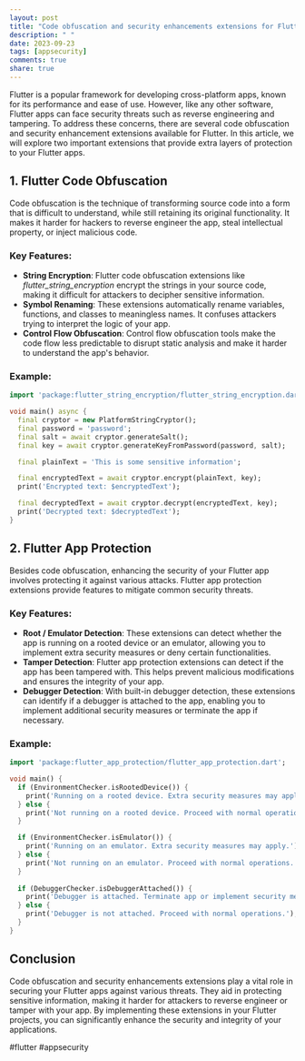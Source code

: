 ```yaml
---
layout: post
title: "Code obfuscation and security enhancements extensions for Flutter"
description: " "
date: 2023-09-23
tags: [appsecurity]
comments: true
share: true
---
```


Flutter is a popular framework for developing cross-platform apps, known for its performance and ease of use. However, like any other software, Flutter apps can face security threats such as reverse engineering and tampering. To address these concerns, there are several code obfuscation and security enhancement extensions available for Flutter. In this article, we will explore two important extensions that provide extra layers of protection to your Flutter apps.

## 1. **Flutter Code Obfuscation**

Code obfuscation is the technique of transforming source code into a form that is difficult to understand, while still retaining its original functionality. It makes it harder for hackers to reverse engineer the app, steal intellectual property, or inject malicious code.

### Key Features:
- **String Encryption**: Flutter code obfuscation extensions like *flutter_string_encryption* encrypt the strings in your source code, making it difficult for attackers to decipher sensitive information.
- **Symbol Renaming**: These extensions automatically rename variables, functions, and classes to meaningless names. It confuses attackers trying to interpret the logic of your app.
- **Control Flow Obfuscation**: Control flow obfuscation tools make the code flow less predictable to disrupt static analysis and make it harder to understand the app's behavior.

### Example:
```dart
import 'package:flutter_string_encryption/flutter_string_encryption.dart';

void main() async {
  final cryptor = new PlatformStringCryptor();
  final password = 'password';
  final salt = await cryptor.generateSalt();
  final key = await cryptor.generateKeyFromPassword(password, salt);

  final plainText = 'This is some sensitive information';

  final encryptedText = await cryptor.encrypt(plainText, key);
  print('Encrypted text: $encryptedText');

  final decryptedText = await cryptor.decrypt(encryptedText, key);
  print('Decrypted text: $decryptedText');
}
```

## 2. **Flutter App Protection**

Besides code obfuscation, enhancing the security of your Flutter app involves protecting it against various attacks. Flutter app protection extensions provide features to mitigate common security threats.

### Key Features:
- **Root / Emulator Detection**: These extensions can detect whether the app is running on a rooted device or an emulator, allowing you to implement extra security measures or deny certain functionalities.
- **Tamper Detection**: Flutter app protection extensions can detect if the app has been tampered with. This helps prevent malicious modifications and ensures the integrity of your app.
- **Debugger Detection**: With built-in debugger detection, these extensions can identify if a debugger is attached to the app, enabling you to implement additional security measures or terminate the app if necessary.

### Example:
```dart
import 'package:flutter_app_protection/flutter_app_protection.dart';

void main() {
  if (EnvironmentChecker.isRootedDevice()) {
    print('Running on a rooted device. Extra security measures may apply.');
  } else {
    print('Not running on a rooted device. Proceed with normal operations.');
  }

  if (EnvironmentChecker.isEmulator()) {
    print('Running on an emulator. Extra security measures may apply.');
  } else {
    print('Not running on an emulator. Proceed with normal operations.');
  }
  
  if (DebuggerChecker.isDebuggerAttached()) {
    print('Debugger is attached. Terminate app or implement security measures.');
  } else {
    print('Debugger is not attached. Proceed with normal operations.');
  }
}
```

## Conclusion

Code obfuscation and security enhancements extensions play a vital role in securing your Flutter apps against various threats. They aid in protecting sensitive information, making it harder for attackers to reverse engineer or tamper with your app. By implementing these extensions in your Flutter projects, you can significantly enhance the security and integrity of your applications.

#flutter #appsecurity